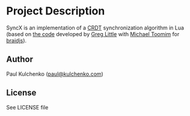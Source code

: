 # Project Description

SyncX is an implementation of a [CRDT](https://crdt.tech/) synchronization algorithm in Lua
(based on [the code](https://github.com/braid-org/braidjs/blob/master/kernel/algorithms/mergeables/sync9.js)
developed by [Greg Little](https://github.com/dglittle) with [Michael Toomim](https://github.com/toomim)
for [braidjs](https://github.com/braid-org/braidjs/)).

## Author

Paul Kulchenko (paul@kulchenko.com)

## License

See LICENSE file
